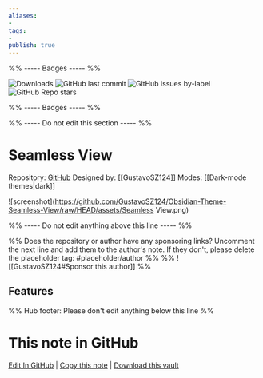 ```yaml
---
aliases:
- 
tags: 
- 
publish: true
---
```


%% ----- Badges ----- %%

![Downloads](https://img.shields.io/badge/downloads-2539-573E7A?style=for-the-badge&logo=)
![GitHub last commit](https://img.shields.io/github/last-commit/GustavoSZ124/Obsidian-Theme-Seamless-View?color=573E7A&label=last%20update&logo=github&style=for-the-badge)
![GitHub issues by-label](https://img.shields.io/github/issues/GustavoSZ124/Obsidian-Theme-Seamless-View/help%20wanted?color=573E7A&logo=github&style=for-the-badge) 
![GitHub Repo stars](https://img.shields.io/github/stars/GustavoSZ124/Obsidian-Theme-Seamless-View?color=573E7A&logo=github&style=for-the-badge)

%% ----- Badges ----- %%

%% ----- Do not edit this section ----- %%

# Seamless View

Repository: [GitHub](https://github.com/GustavoSZ124/Obsidian-Theme-Seamless-View)
Designed by: [[GustavoSZ124]]
Modes: [[Dark-mode themes|dark]]



![screenshot](https://github.com/GustavoSZ124/Obsidian-Theme-Seamless-View/raw/HEAD/assets/Seamless View.png)

%% ----- Do not edit anything above this line ----- %% 

%% Does the repository or author have any sponsoring links? Uncomment the next line and add them to the author's note. If they don't, please delete the placeholder tag: #placeholder/author %%
%% ![[GustavoSZ124#Sponsor this author]] %%


## Features



%% Hub footer: Please don't edit anything below this line %%

# This note in GitHub

<span class="git-footer">[Edit In GitHub](https://github.dev/obsidian-community/obsidian-hub/blob/main/02%20-%20Community%20Expansions/02.05%20All%20Community%20Expansions/Themes/Seamless%20View.md "git-hub-edit-note") | [Copy this note](https://raw.githubusercontent.com/obsidian-community/obsidian-hub/main/02%20-%20Community%20Expansions/02.05%20All%20Community%20Expansions/Themes/Seamless%20View.md "git-hub-copy-note") | [Download this vault](https://github.com/obsidian-community/obsidian-hub/archive/refs/heads/main.zip "git-hub-download-vault") </span>
